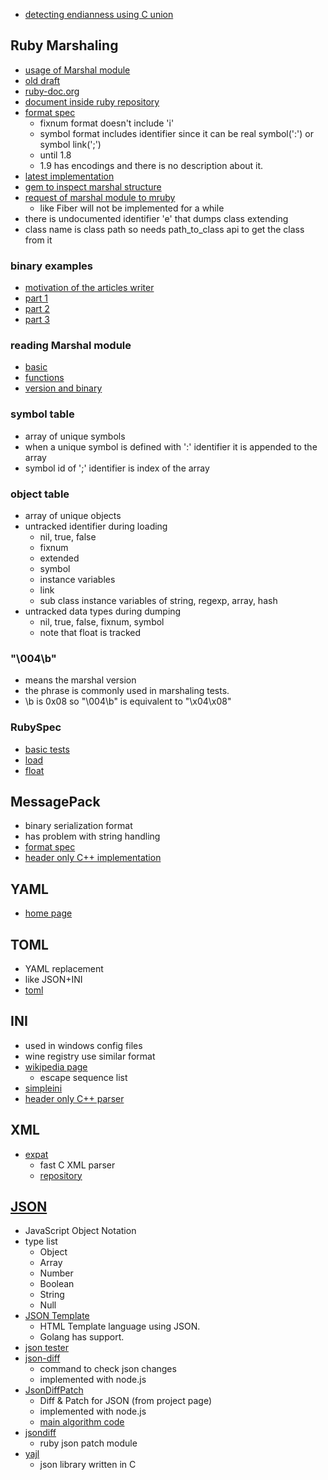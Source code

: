 * [detecting endianness using C union](http://stackoverflow.com/questions/1001307/detecting-endianness-programmatically-in-a-c-program)

## Ruby Marshaling
* [usage of Marshal module](http://www.ruby-doc.org/core-2.0/Marshal.html)
* [old draft](http://www.ruby-lang.org/ja/old-man/html/Marshal_A5D5A5A9A1BCA5DEA5C3A5C8.html)
* [ruby-doc.org](http://ruby-doc.org/core-2.0/doc/marshal_rdoc.html)
* [document inside ruby repository](https://github.com/ruby/ruby/blob/trunk/doc/marshal.rdoc)
* [format spec](http://doc.ruby-lang.org/ja/2.0.0/doc/marshal=2dformat.html)
  * fixnum format doesn't include 'i'
  * symbol format includes identifier since it can be real symbol(':') or symbol link(';')
  * until 1.8
  * 1.9 has encodings and there is no description about it.
* [latest implementation](https://github.com/ruby/ruby/blob/trunk/marshal.c)
* [gem to inspect marshal structure](https://github.com/drbrain/marshal-structure)
* [request of marshal module to mruby](https://github.com/mruby/mruby/issues/53)
  * like Fiber will not be implemented for a while
* there is undocumented identifier 'e' that dumps class extending
* class name is class path so needs path_to_class api to get the class from it

### binary examples
* [motivation of the articles writer](https://github.com/jruby/jruby/issues/456)
* [part 1](http://jakegoulding.com/blog/2013/01/15/a-little-dip-into-rubys-marshal-format/)
* [part 2](http://jakegoulding.com/blog/2013/01/16/another-dip-into-rubys-marshal-format/)
* [part 3](http://jakegoulding.com/blog/2013/01/20/a-final-dip-into-rubys-marshal-format/)

### reading Marshal module
* [basic](http://blog.nhiroki.me/?p=132)
* [functions](http://blog.nhiroki.me/?p=183)
* [version and binary](http://blog.nhiroki.me/?p=249)

### symbol table
* array of unique symbols
* when a unique symbol is defined with ':' identifier it is appended to the array
* symbol id of ';' identifier is index of the array

### object table
* array of unique objects
* untracked identifier during loading
  * nil, true, false
  * fixnum
  * extended
  * symbol
  * instance variables
  * link
  * sub class instance variables of string, regexp, array, hash
* untracked data types during dumping
  * nil, true, false, fixnum, symbol
  * note that float is tracked

### "\004\b"
* means the marshal version
* the phrase is commonly used in marshaling tests.
* \b is 0x08 so "\004\b" is equivalent to "\x04\x08"

### RubySpec
* [basic tests](https://github.com/rubyspec/rubyspec/blob/master/core/marshal/fixtures/marshal_data.rb)
* [load](https://github.com/rubyspec/rubyspec/blob/master/core/marshal/shared/load.rb)
* [float](https://github.com/rubyspec/rubyspec/blob/master/core/marshal/float_spec.rb)

## MessagePack
* binary serialization format
* has problem with string handling
* [format spec](http://wiki.msgpack.org/display/MSGPACK/Format+specification)
* [header only C++ implementation](https://code.google.com/p/msgpack-cpp-lite/)

## YAML
* [home page](http://www.yaml.org/)

## TOML
* YAML replacement
* like JSON+INI
* [toml](https://github.com/mojombo/toml)

## INI
* used in windows config files
* wine registry use similar format
* [wikipedia page](http://en.wikipedia.org/wiki/INI_file)
  * escape sequence list
* [simpleini](https://code.google.com/p/simpleini/)
* [header only C++ parser](https://github.com/Poordeveloper/ini-parser)

## XML
* [expat](http://expat.sourceforge.net/)
  * fast C XML parser
  * [repository](http://expat.cvs.sourceforge.net/viewvc/expat/expat/)

## [JSON](http://json.org/)
* JavaScript Object Notation
* type list
  * Object
  * Array
  * Number
  * Boolean
  * String
  * Null
* [JSON Template](http://json-template.googlecode.com/svn/trunk/doc/Introducing-JSON-Template.html)
  * HTML Template language using JSON.
  * Golang has support.
* [json tester](http://jsonlint.com/)
* [json-diff](https://github.com/andreyvit/json-diff)
  * command to check json changes
  * implemented with node.js
* [JsonDiffPatch](https://github.com/benjamine/JsonDiffPatch)
  * Diff & Patch for JSON (from project page)
  * implemented with node.js
  * [main algorithm code](https://github.com/benjamine/JsonDiffPatch/blob/master/src/jsondiffpatch.js)
* [jsondiff](https://github.com/francois2metz/jsondiff)
  * ruby json patch module
* [yajl](https://github.com/lloyd/yajl)
  * json library written in C